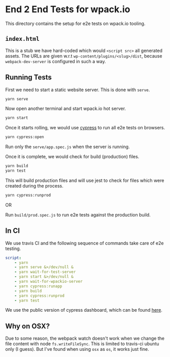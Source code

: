 # End 2 End Tests for wpack.io

This directory contains the setup for e2e tests on wpack.io tooling.

## `index.html`

This is a stub we have hard-coded which would `<script src>` all generated assets.
The URLs are given w.r.t `wp-content/plugins/<slug>/dist`, because `webpack-dev-server`
is configured in such a way.

## Running Tests

First we need to start a static website server. This is done with `serve`.

```bash
yarn serve
```

Now open another terminal and start wpack.io hot server.

```bash
yarn start
```

Once it starts rolling, we would use [cypress](https://www.cypress.io/) to run
all e2e tests on browsers.

```bash
yarn cypress:open
```

Run only the `serve/app.spec.js` when the server is running.

Once it is complete, we would check for build (production) files.

```bash
yarn build
yarn test
```

This will build production files and will use jest to check for files which were
created during the process.

```bash
yarn cypress:runprod
```

OR

Run `build/prod.spec.js` to run e2e tests against the production build.

## In CI

We use travis CI and the following sequence of commands take care of e2e testing.

```yml
script:
    - yarn
    - yarn serve &>/dev/null &
    - yarn wait-for-test-server
    - yarn start &>/dev/null &
    - yarn wait-for-wpackio-server
    - yarn cypress:runapp
    - yarn build
    - yarn cypress:runprod
    - yarn test
```

We use the public version of cypress dashboard, which can be found [here](https://dashboard.cypress.io/#/projects/r3p1vm/runs).

## Why on OSX?

Due to some reason, the webpack watch doesn't work when we change the file
content with node `fs.writeFileSync`. This is limited to travis-ci ubuntu only
(I guess). But I've found when using `osx` as `os`, it works just fine.
